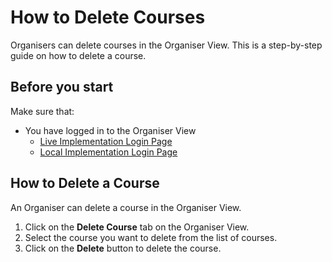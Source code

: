 # How to Delete Courses
Organisers can delete courses in the Organiser View. This is a step-by-step guide on how to delete a course.

## Before you start
Make sure that:
- You have logged in to the Organiser View
    - [Live Implementation Login Page]("https://passionfruitstudios.azurewebsites.net/login")
    - [Local Implementation Login Page]("http://localhost:3000/login")

## How to Delete a Course
An Organiser can delete a course in the Organiser View.

1. Click on the **Delete Course** tab on the Organiser View.
2. Select the course you want to delete from the list of courses.
3. Click on the **Delete** button to delete the course.